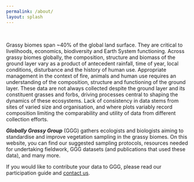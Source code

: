 ```yaml
---
permalink: /about/
layout: splash
---
```

<br>

Grassy biomes span ~40% of the global land surface. They are critical to livelihoods, economics, biodiversity and Earth System functioning. Across grassy biomes globally, the composition, structure and biomass of the ground layer vary as a product of antecedent rainfall, time of year, local conditions, disturbance and the history of human use. Appropriate management in the context of fire, animals and human use requires an understanding of the composition, structure and functioning of the ground layer.  These data are not always collected despite the ground layer and its constituent grasses and forbs, driving processes central to shaping the dynamics of these ecosystems. Lack of consistency in data stems from sites of varied size and organisation, and where plots variably record composition limiting the comparability and utility of data from different collection efforts.

***Globally Grassy Group*** (GGG) gathers ecologists and biologists aiming to standardise and improve vegetation sampling in the grassy biomes. On this website, you can find our suggested sampling protocols, resources needed for undertaking fieldwork, GGG datasets (and publications that used these data), and many more. 

If you would like to contribute your data to GGG, please read our participation guide and [contact us](/contact/).






<html>
<head>
  <title>A Leaflet map!</title>
  <link rel="stylesheet" href="./Leaflet-1.7.1/leaflet.css"/>
  <script src="./Leaflet-1.7.1/leaflet.js"></script>
  <style>
    #map{ height: 100% }
  </style>
</head>
<body>

  <div id="map"></div>

  <script>

  // initialize the map
  var map = L.map('map').setView([42.35, -71.08], 13);

  // load a tile layer
  L.tileLayer('http://tiles.mapc.org/basemap/{z}/{x}/{y}.png',
    {
      attribution: 'Tiles by <a href="http://mapc.org">MAPC</a>, Data by <a href="http://mass.gov/mgis">MassGIS</a>',
      maxZoom: 17,
      minZoom: 9
    }).addTo(map);

  </script>
</body>
</html>
	
